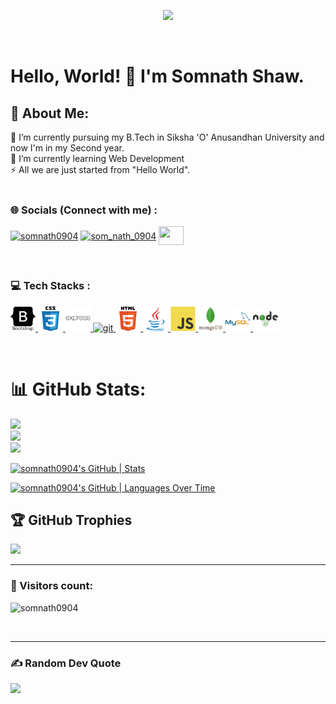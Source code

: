 <p align="center"><img src="https://media.giphy.com/media/M9gbBd9nbDrOTu1Mqx/giphy.gif" width="100"/></p>
<p align="center">
</p>

<br>

<p align="center">
  
# Hello, World! 👋 I'm Somnath Shaw.

## 💫 About Me:
🔭 I’m currently pursuing my B.Tech in Siksha 'O' Anusandhan University and now I'm in my Second year.<br>🌱 I’m currently learning Web Development<br>⚡ All we are just started from "Hello World".
<br><br>

<h3 align="left">🌐 Socials (Connect with me) : </h3>
<p align="left">
<a href="https://linkedin.com/in/somnath0904" target="blank"><img align="center" src="https://raw.githubusercontent.com/rahuldkjain/github-profile-readme-generator/master/src/images/icons/Social/linked-in-alt.svg" alt="somnath0904" height="30" width="40" /></a>
<a href="https://instagram.com/som_nath_0904/" target="blank"><img align="center" src="https://raw.githubusercontent.com/rahuldkjain/github-profile-readme-generator/master/src/images/icons/Social/instagram.svg" alt="som_nath_0904" height="30" width="40" /></a>
<a href="https://auth.geeksforgeeks.org/user/" target="blank"><img align="center" src="https://raw.githubusercontent.com/rahuldkjain/github-profile-readme-generator/master/src/images/icons/Social/geeks-for-geeks.svg" alt="" height="30" width="40" /></a>
</p>
<br>

<h3 align="left">💻 Tech Stacks : </h3>
<p align="left"> <a href="https://getbootstrap.com" target="_blank" rel="noreferrer"> <img src="https://raw.githubusercontent.com/devicons/devicon/master/icons/bootstrap/bootstrap-plain-wordmark.svg" alt="bootstrap" width="40" height="40"/> </a> <a href="https://www.w3schools.com/css/" target="_blank" rel="noreferrer"> <img src="https://raw.githubusercontent.com/devicons/devicon/master/icons/css3/css3-original-wordmark.svg" alt="css3" width="40" height="40"/> </a> <a href="https://expressjs.com" target="_blank" rel="noreferrer"> <img src="https://raw.githubusercontent.com/devicons/devicon/master/icons/express/express-original-wordmark.svg" alt="express" width="40" height="40"/> </a> <a href="https://git-scm.com/" target="_blank" rel="noreferrer"> <img src="https://www.vectorlogo.zone/logos/git-scm/git-scm-icon.svg" alt="git" width="40" height="40"/> </a> <a href="https://www.w3.org/html/" target="_blank" rel="noreferrer"> <img src="https://raw.githubusercontent.com/devicons/devicon/master/icons/html5/html5-original-wordmark.svg" alt="html5" width="40" height="40"/> </a> <a href="https://www.java.com" target="_blank" rel="noreferrer"> <img src="https://raw.githubusercontent.com/devicons/devicon/master/icons/java/java-original.svg" alt="java" width="40" height="40"/> </a> <a href="https://developer.mozilla.org/en-US/docs/Web/JavaScript" target="_blank" rel="noreferrer"> <img src="https://raw.githubusercontent.com/devicons/devicon/master/icons/javascript/javascript-original.svg" alt="javascript" width="40" height="40"/> </a> <a href="https://www.mongodb.com/" target="_blank" rel="noreferrer"> <img src="https://raw.githubusercontent.com/devicons/devicon/master/icons/mongodb/mongodb-original-wordmark.svg" alt="mongodb" width="40" height="40"/> </a> <a href="https://www.mysql.com/" target="_blank" rel="noreferrer"> <img src="https://raw.githubusercontent.com/devicons/devicon/master/icons/mysql/mysql-original-wordmark.svg" alt="mysql" width="40" height="40"/> </a> <a href="https://nodejs.org" target="_blank" rel="noreferrer"> <img src="https://raw.githubusercontent.com/devicons/devicon/master/icons/nodejs/nodejs-original-wordmark.svg" alt="nodejs" width="40" height="40"/> </a> </p> <br>

# 📊 GitHub Stats:
![](https://github-readme-stats.vercel.app/api?username=SOMNATH0904&theme=monokai&hide_border=false&include_all_commits=true&count_private=true)<br/>
![](https://github-readme-streak-stats.herokuapp.com/?user=SOMNATH0904&theme=monokai&hide_border=false)<br/>
![](https://github-readme-stats.vercel.app/api/top-langs/?username=SOMNATH0904&theme=monokai&hide_border=false&include_all_commits=true&count_private=true&layout=compact) <br>

[![somnath0904's GitHub | Stats](https://stats.quine.sh/somnath0904/github?theme=dark)](https://quine.sh?utm_source=widgets&utm_campaign=somnath0904)
<br>

[![somnath0904's GitHub | Languages Over Time](https://stats.quine.sh/somnath0904/languages-over-time?theme=dark)](https://quine.sh?utm_source=widgets&utm_campaign=somnath0904)
<br>

## 🏆 GitHub Trophies
![](https://github-profile-trophy.vercel.app/?username=SOMNATH0904&theme=darkhub&no-frame=false&no-bg=false&margin-w=4) <br>


---
### 🎎 Visitors count: <p align="center">
  <p align="left"> <img src="https://komarev.com/ghpvc/?username=somnath0904&label=Profile%20views&color=0e75b6&style=flat" alt="somnath0904" /> </p> <br>

---
### ✍️ Random Dev Quote
![](https://quotes-github-readme.vercel.app/api?type=horizontal&theme=radical)

<!-- Proudly created with GPRM ( https://gprm.itsvg.in ) -->
